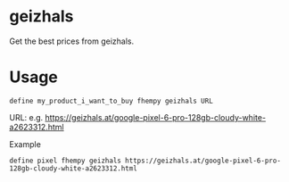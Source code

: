 
# geizhals
Get the best prices from geizhals.

# Usage
```
define my_product_i_want_to_buy fhempy geizhals URL
```

URL: e.g. https://geizhals.at/google-pixel-6-pro-128gb-cloudy-white-a2623312.html

Example
```
define pixel fhempy geizhals https://geizhals.at/google-pixel-6-pro-128gb-cloudy-white-a2623312.html
```
